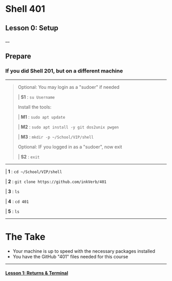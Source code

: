 # Shell 401
## Lesson 0: Setup

__
## Prepare

### If you did Shell 201, but on a different machine
>
___
> Optional: You may login as a "sudoer" if needed
>
> | **S1** : `su Username`
>
> Install the tools:
>
> | **M1** : `sudo apt update`
>
> | **M2** : `sudo apt install -y git dos2unix pwgen`
>
> | **M3** : `mkdir -p ~/School/VIP/shell`
>
> Optional: IF you logged in as a "sudoer", now exit
>
> | **S2** : `exit`
___

| **1** : `cd ~/School/VIP/shell`

| **2** : `git clone https://github.com/inkVerb/401`

| **3** : `ls`

| **4** : `cd 401`

| **5** : `ls`
___

# The Take

- Your machine is up to speed with the necessary packages installed
- You have the GitHub "401" files needed for this course

___
#### [Lesson 1: Returns & Terminal](https://github.com/inkVerb/vip/blob/master/401-shell/Lesson-01.md)
